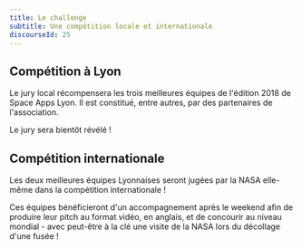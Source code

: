 ```yaml
---
title: Le challenge
subtitle: Une compétition locale et internationale
discourseId: 25
---
```


## Compétition à Lyon

Le jury local récompensera les trois meilleures équipes de l'édition 2018 de Space Apps Lyon.
Il est constitué, entre autres, par des partenaires de l'association.

Le jury sera bientôt révélé !

## Compétition internationale

Les deux meilleures équipes Lyonnaises seront jugées par la NASA elle-même dans la compétition internationale !

Ces équipes bénéficieront d'un accompagnement après le weekend afin de produire leur pitch au format vidéo, en anglais, et de concourir au niveau mondial - avec peut-être à la clé une visite de la NASA lors du décollage d'une fusée !
